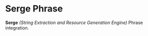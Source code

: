 # Serge Phrase

**Serge** _(String Extraction and Resource Generation Engine)_ Phrase integration.

